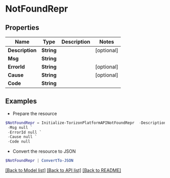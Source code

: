 # NotFoundRepr
## Properties

Name | Type | Description | Notes
------------ | ------------- | ------------- | -------------
**Description** | **String** |  | [optional] 
**Msg** | **String** |  | 
**ErrorId** | **String** |  | [optional] 
**Cause** | **String** |  | [optional] 
**Code** | **String** |  | 

## Examples

- Prepare the resource
```powershell
$NotFoundRepr = Initialize-TorizonPlatformAPINotFoundRepr  -Description null `
 -Msg null `
 -ErrorId null `
 -Cause null `
 -Code null
```

- Convert the resource to JSON
```powershell
$NotFoundRepr | ConvertTo-JSON
```

[[Back to Model list]](../README.md#documentation-for-models) [[Back to API list]](../README.md#documentation-for-api-endpoints) [[Back to README]](../README.md)

